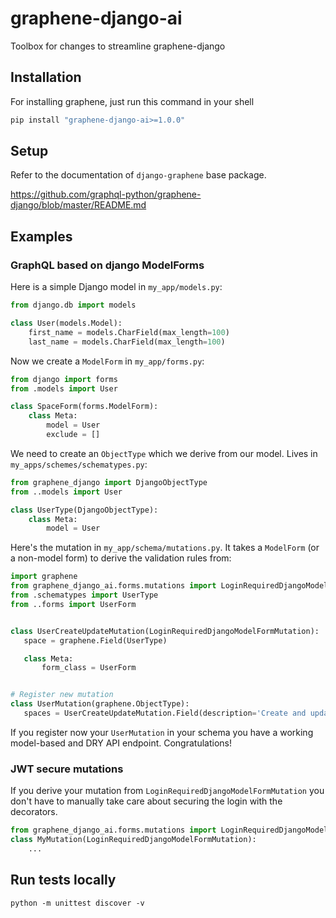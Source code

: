 # graphene-django-ai
Toolbox for changes to streamline graphene-django


## Installation

For installing graphene, just run this command in your shell

```bash
pip install "graphene-django-ai>=1.0.0"
```

## Setup

Refer to the documentation of `django-graphene` base package.   

https://github.com/graphql-python/graphene-django/blob/master/README.md

## Examples

### GraphQL based on django ModelForms

Here is a simple Django model in `my_app/models.py`:

```python
from django.db import models

class User(models.Model):
    first_name = models.CharField(max_length=100)
    last_name = models.CharField(max_length=100)
```

Now we create a `ModelForm` in `my_app/forms.py`:

```python
from django import forms
from .models import User

class SpaceForm(forms.ModelForm):
    class Meta:
        model = User
        exclude = []
```

 We need to create an `ObjectType` which we derive from our model. 
 Lives in `my_apps/schemes/schematypes.py`:
 
```python
from graphene_django import DjangoObjectType
from ..models import User

class UserType(DjangoObjectType):
    class Meta:
        model = User
```

 Here's the mutation in `my_app/schema/mutations.py`. 
 It takes a `ModelForm` (or a non-model form) to derive the validation rules from:
 
 ```python
import graphene
from graphene_django_ai.forms.mutations import LoginRequiredDjangoModelFormMutation
from .schematypes import UserType
from ..forms import UserForm
 

class UserCreateUpdateMutation(LoginRequiredDjangoModelFormMutation):
    space = graphene.Field(UserType)

    class Meta:
        form_class = UserForm

 
# Register new mutation
class UserMutation(graphene.ObjectType):
    spaces = UserCreateUpdateMutation.Field(description='Create and update users')
 
 ```
 
 If you register now your `UserMutation` in your schema you have a working model-based and DRY API 
 endpoint. Congratulations!


### JWT secure mutations


If you derive your mutation from `LoginRequiredDjangoModelFormMutation` you don't have to manually take
care about securing the login with the decorators.

```python
from graphene_django_ai.forms.mutations import LoginRequiredDjangoModelFormMutation
class MyMutation(LoginRequiredDjangoModelFormMutation):
    ...
```


## Run tests locally

    python -m unittest discover -v
